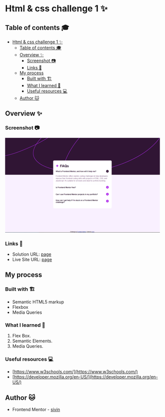 # Html & css  challenge  1 ✨

## Table of contents 🎓

- [Html \& css  challenge  1 ✨](#html--css--challenge--1-)
  - [Table of contents 🎓](#table-of-contents-)
  - [Overview ✨](#overview-)
    - [Screenshot 📷](#screenshot-)
    - [Links 🔗](#links-)
  - [My process](#my-process)
    - [Built with 🏗](#built-with-)
    - [What I learned 📕](#what-i-learned-)
    - [Useful resources 💻](#useful-resources-)
  - [Author 🐱](#author-)


## Overview ✨

### Screenshot 📷

![](./screenShot/img1.png)



### Links 🔗

- Solution URL: [page](https://www.frontendmentor.io/solutions/build-with-flexbox-tlLq-Ghnhm)
- Live Site URL: [page](https://sivin-wi.github.io/faq-accordion-main/)

## My process

### Built with 🏗

- Semantic HTML5 markup
- Flexbox
- Media Queries


### What I learned 📕

1. Flex Box.
2. Semantic Elements.
3. Media Queries.

### Useful resources 💻

- [https://www.w3schools.com/](https://www.w3schools.com/) 
- [https://developer.mozilla.org/en-US/](https://developer.mozilla.org/en-US/)



## Author 🐱


- Frontend Mentor - [sivin](https://www.frontendmentor.io/profile/Sivin-Wi)
